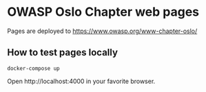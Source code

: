 # OWASP Oslo Chapter web pages

Pages are deployed to https://www.owasp.org/www-chapter-oslo/

## How to test pages locally

```
docker-compose up
```

Open http://localhost:4000 in your favorite browser.

